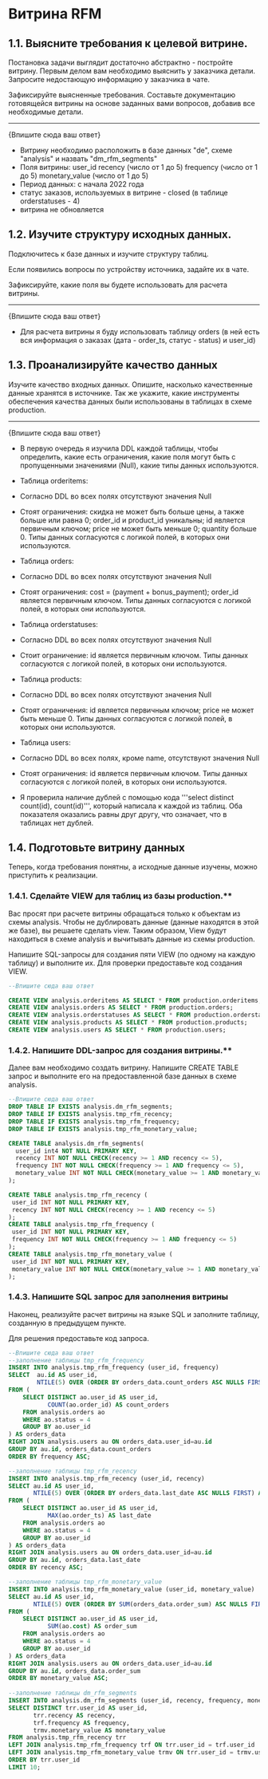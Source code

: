 # Витрина RFM

## 1.1. Выясните требования к целевой витрине.

Постановка задачи выглядит достаточно абстрактно - постройте витрину. Первым делом вам необходимо выяснить у заказчика детали. Запросите недостающую информацию у заказчика в чате.

Зафиксируйте выясненные требования. Составьте документацию готовящейся витрины на основе заданных вами вопросов, добавив все необходимые детали.

-----------

{Впишите сюда ваш ответ}
- Витрину необходимо расположить в базе данных "de", схеме "analysis" и назвать "dm_rfm_segments"
- Поля витрины:
user_id
recency (число от 1 до 5)
frequency (число от 1 до 5)
monetary_value (число от 1 до 5)
- Период данных: с начала 2022 года
- статус заказов, используемых в витрине - closed (в таблице orderstatuses - 4)
- витрина не обновляется

## 1.2. Изучите структуру исходных данных.

Подключитесь к базе данных и изучите структуру таблиц.

Если появились вопросы по устройству источника, задайте их в чате.

Зафиксируйте, какие поля вы будете использовать для расчета витрины.

-----------

{Впишите сюда ваш ответ}
- Для расчета витрины я буду использовать таблицу orders (в ней есть вся информация о заказах (дата - order_ts, статус - status) и user_id)



## 1.3. Проанализируйте качество данных

Изучите качество входных данных. Опишите, насколько качественные данные хранятся в источнике. Так же укажите, какие инструменты обеспечения качества данных были использованы в таблицах в схеме production.

-----------

{Впишите сюда ваш ответ}
 
- В первую очередь я изучила DDL каждой таблицы, чтобы определить, какие есть ограничения, какие поля могут быть с пропущенными значениями (Null), какие типы данных используются.


- Таблица orderitems:
- Согласно DDL во всех полях отсутствуют значения Null
- Стоят ограничения: скидка не может быть больше цены, а также больше или равна 0; order_id и product_id уникальны; id является первичным ключом; price не может быть меньше 0; quantity больше 0. Типы данных согласуются с логикой полей, в которых они используются.

- Таблица orders:
- Согласно DDL во всех полях отсутствуют значения Null
- Стоят ограничения: cost = (payment + bonus_payment); order_id является первичным ключом. Типы данных согласуются с логикой полей, в которых они используются.

- Таблица orderstatuses:
- Согласно DDL во всех полях отсутствуют значения Null
- Стоит ограничение: id является первичным ключом. Типы данных согласуются с логикой полей, в которых они используются.

- Таблица products:
- Согласно DDL во всех полях отсутствуют значения Null
- Стоят ограничения: id является первичным ключом; price не может быть меньше 0. Типы данных согласуются с логикой полей, в которых они используются.

- Таблица users:
- Согласно DDL во всех полях, кроме name, отсутствуют значения Null
- Стоят ограничения: id является первичным ключом. Типы данных согласуются с логикой полей, в которых они используются.

- Я проверила наличие дублей с помощью кода '''select distinct count(id),
count(id)''', который написала к каждой из таблиц. Оба показателя оказались равны друг другу, что означает, что в таблицах нет дублей.

## 1.4. Подготовьте витрину данных

Теперь, когда требования понятны, а исходные данные изучены, можно приступить к реализации.

### 1.4.1. Сделайте VIEW для таблиц из базы production.**

Вас просят при расчете витрины обращаться только к объектам из схемы analysis. Чтобы не дублировать данные (данные находятся в этой же базе), вы решаете сделать view. Таким образом, View будут находиться в схеме analysis и вычитывать данные из схемы production. 

Напишите SQL-запросы для создания пяти VIEW (по одному на каждую таблицу) и выполните их. Для проверки предоставьте код создания VIEW.

```SQL
--Впишите сюда ваш ответ

CREATE VIEW analysis.orderitems AS SELECT * FROM production.orderitems;
CREATE VIEW analysis.orders AS SELECT * FROM production.orders;
CREATE VIEW analysis.orderstatuses AS SELECT * FROM production.orderstatuses;
CREATE VIEW analysis.products AS SELECT * FROM production.products;
CREATE VIEW analysis.users AS SELECT * FROM production.users;


```

### 1.4.2. Напишите DDL-запрос для создания витрины.**

Далее вам необходимо создать витрину. Напишите CREATE TABLE запрос и выполните его на предоставленной базе данных в схеме analysis.

```SQL
--Впишите сюда ваш ответ
DROP TABLE IF EXISTS analysis.dm_rfm_segments;
DROP TABLE IF EXISTS analysis.tmp_rfm_recency;
DROP TABLE IF EXISTS analysis.tmp_rfm_frequency;
DROP TABLE IF EXISTS analysis.tmp_rfm_monetary_value;

CREATE TABLE analysis.dm_rfm_segments(
  user_id int4 NOT NULL PRIMARY KEY,
  recency INT NOT NULL CHECK(recency >= 1 AND recency <= 5),
  frequency INT NOT NULL CHECK(frequency >= 1 AND frequency <= 5),
  monetary_value INT NOT NULL CHECK(monetary_value >= 1 AND monetary_value <= 5)
);

CREATE TABLE analysis.tmp_rfm_recency (
 user_id INT NOT NULL PRIMARY KEY,
 recency INT NOT NULL CHECK(recency >= 1 AND recency <= 5)
);
CREATE TABLE analysis.tmp_rfm_frequency (
 user_id INT NOT NULL PRIMARY KEY,
 frequency INT NOT NULL CHECK(frequency >= 1 AND frequency <= 5)
);
CREATE TABLE analysis.tmp_rfm_monetary_value (
 user_id INT NOT NULL PRIMARY KEY,
 monetary_value INT NOT NULL CHECK(monetary_value >= 1 AND monetary_value <= 5)
);


```

### 1.4.3. Напишите SQL запрос для заполнения витрины

Наконец, реализуйте расчет витрины на языке SQL и заполните таблицу, созданную в предыдущем пункте.

Для решения предоставьте код запроса.

```SQL
--Впишите сюда ваш ответ
--заполнение таблицы tmp_rfm_frequency
INSERT INTO analysis.tmp_rfm_frequency (user_id, frequency)
SELECT  au.id AS user_id,
		NTILE(5) OVER (ORDER BY orders_data.count_orders ASC NULLS FIRST) AS frequency
FROM (
  	SELECT DISTINCT ao.user_id AS user_id,
    	   COUNT(ao.order_id) AS count_orders
	FROM analysis.orders ao
  	WHERE ao.status = 4
	GROUP BY ao.user_id
) AS orders_data
RIGHT JOIN analysis.users au ON orders_data.user_id=au.id
GROUP BY au.id, orders_data.count_orders
ORDER BY frequency ASC;

--заполнение таблицы tmp_rfm_recency
INSERT INTO analysis.tmp_rfm_recency (user_id, recency)
SELECT au.id AS user_id,
	   NTILE(5) OVER (ORDER BY orders_data.last_date ASC NULLS FIRST) AS recency
FROM (
  	SELECT DISTINCT ao.user_id AS user_id,
    	   MAX(ao.order_ts) AS last_date
	FROM analysis.orders ao
  	WHERE ao.status = 4
	GROUP BY ao.user_id
) AS orders_data
RIGHT JOIN analysis.users au ON orders_data.user_id=au.id
GROUP BY au.id, orders_data.last_date
ORDER BY recency ASC;

--заполнение таблицы tmp_rfm_monetary_value
INSERT INTO analysis.tmp_rfm_monetary_value (user_id, monetary_value)
SELECT au.id AS user_id,
	   NTILE(5) OVER (ORDER BY SUM(orders_data.order_sum) ASC NULLS FIRST) AS monetary_value
FROM (
  	SELECT DISTINCT ao.user_id AS user_id,
    	   SUM(ao.cost) AS order_sum
	FROM analysis.orders ao
  	WHERE ao.status = 4
	GROUP BY ao.user_id
) AS orders_data
RIGHT JOIN analysis.users au ON orders_data.user_id=au.id
GROUP BY au.id, orders_data.order_sum
ORDER BY monetary_value ASC;
	
--заполнение таблицы dm_rfm_segments
INSERT INTO analysis.dm_rfm_segments (user_id, recency, frequency, monetary_value)
SELECT DISTINCT trr.user_id AS user_id,
	   trr.recency AS recency,
	   trf.frequency AS frequency,
	   trmv.monetary_value AS monetary_value
FROM analysis.tmp_rfm_recency trr
LEFT JOIN analysis.tmp_rfm_frequency trf ON trr.user_id = trf.user_id	
LEFT JOIN analysis.tmp_rfm_monetary_value trmv ON trr.user_id = trmv.user_id
ORDER BY trr.user_id
LIMIT 10;



```



